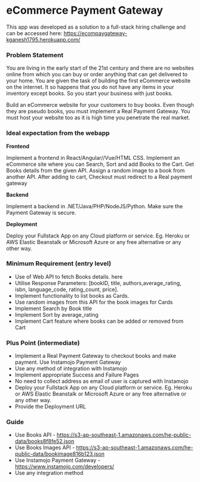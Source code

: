 # eCommerce Payment Gateway
This app was developed as a solution to a full-stack hiring challenge and can be accessed here: https://ecompaygateway-kganesh1795.herokuapp.com/

### Problem Statement

You are living in the early start of the 21st century and there are no websites online from which you can buy or order anything that can get delivered to your home. You are given the task of building the first eCommerce website on the internet. It so happens that you do not have any items in your inventory except books. So you start your business with just books.

Build an eCommerce website for your customers to buy books. Even though they are pseudo books, you must implement a Real Payment Gateway. You must host your website too as it is high time you penetrate the real market.

### Ideal expectation from the webapp
**Frontend**

Implement a frontend in React/Angular//Vue/HTML CSS. Implement an eCommerce site where you can Search, Sort and add Books to the Cart. Get Books details from the given API. Assign a random image to a book from another API. After adding to cart, Checkout must redirect to a Real payment gateway

**Backend**

Implement a backend in .NET/Java/PHP/NodeJS/Python. Make sure the Payment Gateway is secure.

**Deployment**

Deploy your Fullstack App on any Cloud platform or service. Eg. Heroku or AWS Elastic Beanstalk or Microsoft Azure or any free alternative or any other way.

### Minimum Requirement (entry level)
- Use of Web API to fetch Books details. here
- Utilise Response Parameters:
[bookID, title, authors,average_rating, isbn, language_code, rating_count, price].
- Implement functionality to list books as Cards.
- Use random images from this API for the book images for Cards
- Implement Search by Book title
- Implement Sort by average_rating
- Implement Cart feature where books can be added or removed from Cart

### Plus Point (intermediate)
- Implement a Real Payment Gateway to checkout books and make payment. Use Instamojo Payment Gateway 
- Use any method of integration with Instamojo
- Implement appropriate Success and Failure Pages
- No need to collect address as email of user is captured with Instamojo
- Deploy your Fullstack App on any Cloud platform or service. Eg. Heroku or AWS Elastic Beanstalk or Microsoft Azure or any free alternative or any other way.
- Provide the Deployment URL

### Guide
- Use Books API - https://s3-ap-southeast-1.amazonaws.com/he-public-data/books8f8fe52.json
- Use Books Images API - https://s3-ap-southeast-1.amazonaws.com/he-public-data/bookimage816b123.json
- Use Instamojo Payment Gateway - https://www.instamojo.com/developers/
- Use any integration method
